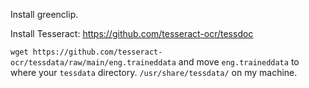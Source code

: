 Install greenclip.

Install Tesseract: https://github.com/tesseract-ocr/tessdoc

`wget https://github.com/tesseract-ocr/tessdata/raw/main/eng.traineddata` and move `eng.traineddata` to where your `tessdata` directory. `/usr/share/tessdata/` on my machine.
